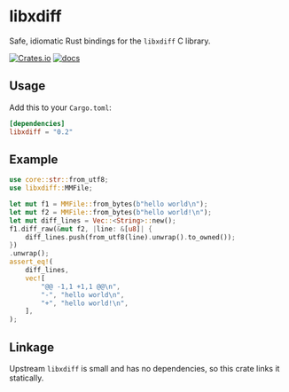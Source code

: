 # libxdiff
Safe, idiomatic Rust bindings for the `libxdiff` C library.

[![Crates.io](https://img.shields.io/crates/v/libxdiff)](https://crates.io/crates/libxdiff)
[![docs](https://docs.rs/libxdiff/badge.svg)](https://docs.rs/libxdiff)

## Usage
Add this to your `Cargo.toml`:

```toml
[dependencies]
libxdiff = "0.2"
```

## Example
```rust
use core::str::from_utf8;
use libxdiff::MMFile;

let mut f1 = MMFile::from_bytes(b"hello world\n");
let mut f2 = MMFile::from_bytes(b"hello world!\n");
let mut diff_lines = Vec::<String>::new();
f1.diff_raw(&mut f2, |line: &[u8]| {
    diff_lines.push(from_utf8(line).unwrap().to_owned());
})
.unwrap();
assert_eq!(
    diff_lines,
    vec![
        "@@ -1,1 +1,1 @@\n",
        "-", "hello world\n",
        "+", "hello world!\n",
    ],
);
```

## Linkage
Upstream `libxdiff` is small and has no dependencies, so this crate links it statically.
